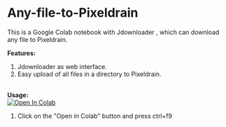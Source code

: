 # Any-file-to-Pixeldrain
This is a Google Colab notebook with Jdownloader , which can download any file to Pixeldrain. 

<b>Features:</b>
1. Jdownloader as web interface.
2. Easy upload of all files in a directory to Pixeldrain.

<br><b>Usage:</b>
<br>
<a href="https://colab.research.google.com/github/cheems/Any-file-to-Google-Drive/blob/master/Any_file_to_Google_Drive.ipynb" target="_parent\"><img src="https://colab.research.google.com/assets/colab-badge.svg" alt="Open In Colab"/></a>
1. Click on the "Open in Colab" button and press ctrl+f9

